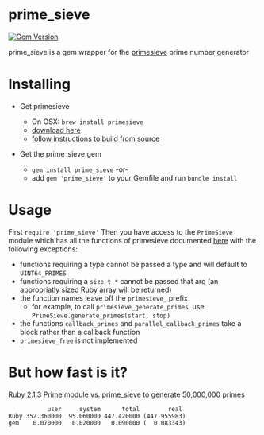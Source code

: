 prime_sieve
==========
[![Gem Version](https://badge.fury.io/rb/prime_sieve.svg)](http://badge.fury.io/rb/prime_sieve)

prime_sieve is a gem wrapper for the [primesieve](http://primesieve.org/) prime number generator

Installing
==========
* Get primesieve
  * On OSX: `brew install primesieve`
  * [download here](http://primesieve.org/downloads/)
  * [follow instructions to build from source](http://primesieve.org/build.html)

* Get the prime_sieve gem
  * `gem install prime_sieve`
-or-
  * add `gem 'prime_sieve'` to your Gemfile and run `bundle install`

Usage
=====
First `require 'prime_sieve'`
Then you have access to the `PrimeSieve` module which has all the functions of primesieve documented [here](http://primesieve.org/api/primesieve_8h.html) with the following exceptions:
* functions requiring a type cannot be passed a type and will default to `UINT64_PRIMES`
* functions requiring a `size_t *` cannot be passed that arg (an appropriatly sized Ruby array will be returned)
* the function names leave off the `primesieve_` prefix
  * for example, to call `primesieve_generate_primes`, use `PrimeSieve.generate_primes(start, stop)`
* the functions `callback_primes` and `parallel_callback_primes` take a block rather than a callback function
* `primesieve_free` is not implemented

But how fast is it?
===================
Ruby 2.1.3 [Prime](http://www.ruby-doc.org/stdlib-2.0.0/libdoc/prime/rdoc/Prime.html) module vs. prime_sieve to generate 50,000,000 primes
```
           user     system      total        real
Ruby 352.360000  95.060000 447.420000 (447.955983)
gem    0.070000   0.020000   0.090000 (  0.083343)
```
